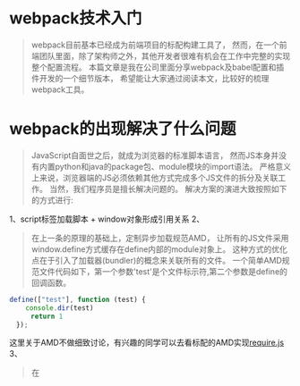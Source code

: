 # webpack技术入门

> webpack目前基本已经成为前端项目的标配构建工具了，
> 然而，在一个前端团队里面，除了架构师之外，其他开发者很难有机会在工作中完整的实现整个配置流程。
> 本篇文章是我在公司里面分享webpack及babel配置和插件开发的一个细节版本，
> 希望能让大家通过阅读本文，比较好的梳理webpack工具。


# webpack的出现解决了什么问题

> JavaScript自面世之后，就成为浏览器的标准脚本语言，
> 然而JS本身并没有内置python和java的package包、module模块的import语法。
> 严格意义上来说，浏览器端的JS必须依赖其他方式完成多个JS文件的拆分及关联工作。
> 当然，我们程序员是擅长解决问题的。
> 解决方案的演进大致按照如下的方式进行:

1、script标签加载脚本 + window对象形成引用关系
2、
> 在上一条的原理的基础上，定制异步加载规范AMD，
> 让所有的JS文件采用window.define方式缓存在define内部的module对象上。
> 这种方式的优化点在于引入了加载器(bundler)的概念来关联所有的文件。
> 一个简单AMD规范文件代码如下，第一个参数'test'是个文件标示符,第二个参数是define的回调函数。
```javascript
define(["test"], function (test) {
	console.dir(test)
　　	return 1
　});
```
这里关于AMD不做细致讨论，有兴趣的同学可以去看标配的AMD实现[require.js](http://www.requirejs.cn/)
3、
> 在

